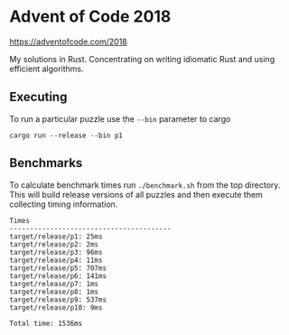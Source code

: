 # Advent of Code 2018

https://adventofcode.com/2018

My solutions in Rust. Concentrating on writing idiomatic Rust and using
efficient algorithms.

## Executing

To run a particular puzzle use the `--bin` parameter to cargo

	cargo run --release --bin p1

## Benchmarks

To calculate benchmark times run `./benchmark.sh` from the top directory. This
will build release versions of all puzzles and then execute them collecting
timing information.

	Times
	----------------------------------------
	target/release/p1: 25ms
	target/release/p2: 2ms
	target/release/p3: 96ms
	target/release/p4: 11ms
	target/release/p5: 707ms
	target/release/p6: 141ms
	target/release/p7: 1ms
	target/release/p8: 1ms
	target/release/p9: 537ms
	target/release/p10: 9ms

	Total time: 1536ms
